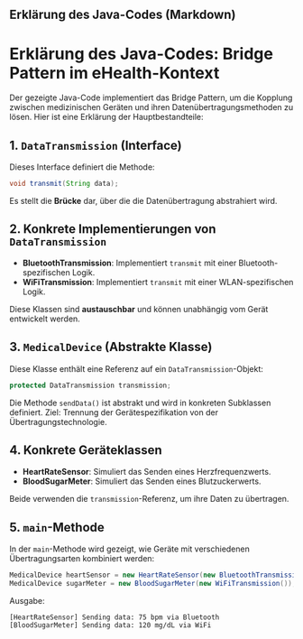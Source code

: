 ## Erklärung des Java-Codes (Markdown)


# Erklärung des Java-Codes: Bridge Pattern im eHealth-Kontext

Der gezeigte Java-Code implementiert das Bridge Pattern, um die Kopplung zwischen medizinischen Geräten und ihren Datenübertragungsmethoden zu lösen. Hier ist eine Erklärung der Hauptbestandteile:

## 1. `DataTransmission` (Interface)
Dieses Interface definiert die Methode:
```java
void transmit(String data);
```
Es stellt die **Brücke** dar, über die die Datenübertragung abstrahiert wird.

## 2. Konkrete Implementierungen von `DataTransmission`

* **BluetoothTransmission**: Implementiert `transmit` mit einer Bluetooth-spezifischen Logik.
* **WiFiTransmission**: Implementiert `transmit` mit einer WLAN-spezifischen Logik.

Diese Klassen sind **austauschbar** und können unabhängig vom Gerät entwickelt werden.

## 3. `MedicalDevice` (Abstrakte Klasse)

Diese Klasse enthält eine Referenz auf ein `DataTransmission`-Objekt:

```java
protected DataTransmission transmission;
```

Die Methode `sendData()` ist abstrakt und wird in konkreten Subklassen definiert.
Ziel: Trennung der Gerätespezifikation von der Übertragungstechnologie.

## 4. Konkrete Geräteklassen

* **HeartRateSensor**: Simuliert das Senden eines Herzfrequenzwerts.
* **BloodSugarMeter**: Simuliert das Senden eines Blutzuckerwerts.

Beide verwenden die `transmission`-Referenz, um ihre Daten zu übertragen.

## 5. `main`-Methode

In der `main`-Methode wird gezeigt, wie Geräte mit verschiedenen Übertragungsarten kombiniert werden:

```java
MedicalDevice heartSensor = new HeartRateSensor(new BluetoothTransmission());
MedicalDevice sugarMeter = new BloodSugarMeter(new WiFiTransmission());
```

Ausgabe: 

```
[HeartRateSensor] Sending data: 75 bpm via Bluetooth
[BloodSugarMeter] Sending data: 120 mg/dL via WiFi
```






